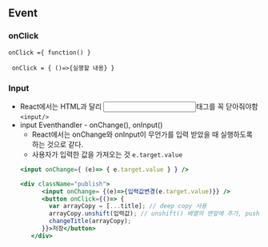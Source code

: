 ## Event

### onClick 

```onClick ={ function() } ``` 

``` onClick = { ()=>{실행할 내용} }```

### Input
  - React에서는 HTML과 달리 <input>태그를 꼭 닫아줘야함 ```<input/>``` 
  - input Eventhandler -  onChange(), onInput()
    - React에서는 onChange와 onInput이 무언가를 입력 받았을 때 실행하도록 하는 것으로 같다.
    - 사용자가 입력한 값을 가져오는 것 ```e.target.value ```
    ```jsx
    <input onChange={ (e)=> { e.target.value } } />
    ```
    ```jsx
    <div className="publish">
          <input onChange= {(e)=>{입력값변경(e.target.value)}} />
          <button onClick={()=> {
            var arrayCopy = [...title]; // deep copy 사용
            arrayCopy.unshift(입력값); // unshift() 배열의 맨앞에 추가, push() 맨뒤에 추가.
            changeTitle(arrayCopy);
          }}>저장</button>
       </div>
